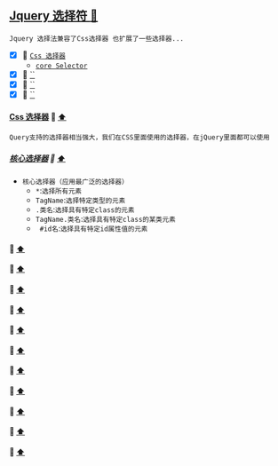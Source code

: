 <a id="top" href="#top">Jquery 选择符 :maple_leaf:</a> 
----
`Jquery 选择法兼容了Css选择器 也扩展了一些选择器...`

- [x] :maple_leaf: <a href="#CssSelector">`Css 选择器`</a>
  - <a href="#InnnerCoreSelector">`core Selector`</a>
- [x] :maple_leaf: <a href="#">``</a>
- [x] :maple_leaf: <a href="#">``</a>
- [x] :maple_leaf: <a href="#">``</a>

####  <a id="CssSelector" href="#CssSelector">Css 选择器</a>  :star2: <a href="#top"> :arrow_up: </a>
`Query支持的选择器相当强大，我们在CSS里面使用的选择器，在jQuery里面都可以使用`
#####  <a id="InnnerCoreSelector" href="#InnnerCoreSelector">核心选择器</a>  :star2: <a href="#top"> :arrow_up: </a>
* `核心选择器（应用最广泛的选择器）`
  * `*`:`选择所有元素`
  * `TagName`:`选择特定类型的元素`
  * `.类名`:`选择具有特定class的元素`
  * `TagName.类名`:`选择具有特定class的某类元素`
  * ` #id名`:`选择具有特定id属性值的元素`         		
           	
           	
          	
####  <a id="" href="#"></a>  :star2: <a href="#top"> :arrow_up: </a>
####  <a id="" href="#"></a>  :star2: <a href="#top"> :arrow_up: </a>
####  <a id="" href="#"></a>  :star2: <a href="#top"> :arrow_up: </a>
####  <a id="" href="#"></a>  :star2: <a href="#top"> :arrow_up: </a>
####  <a id="" href="#"></a>  :star2: <a href="#top"> :arrow_up: </a>
####  <a id="" href="#"></a>  :star2: <a href="#top"> :arrow_up: </a>
####  <a id="" href="#"></a>  :star2: <a href="#top"> :arrow_up: </a>
####  <a id="" href="#"></a>  :star2: <a href="#top"> :arrow_up: </a>
####  <a id="" href="#"></a>  :star2: <a href="#top"> :arrow_up: </a>
####  <a id="" href="#"></a>  :star2: <a href="#top"> :arrow_up: </a>
####  <a id="" href="#"></a>  :star2: <a href="#top"> :arrow_up: </a>
